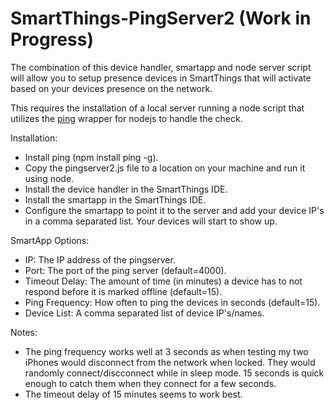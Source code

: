 # SmartThings-PingServer2 (Work in Progress)

The combination of this device handler, smartapp and node server script will allow you to setup presence devices in SmartThings that will activate based on your devices presence on the network.

This requires the installation of a local server running a node script that utilizes the [ping](https://www.npmjs.com/package/ping) wrapper for nodejs to handle the check.

Installation:
* Install ping (npm install ping -g).
* Copy the pingserver2.js file to a location on your machine and run it using node.
* Install the device handler in the SmartThings IDE.
* Install the smartapp in the SmartThings IDE.
* Configure the smartapp to point it to the server and add your device IP's in a comma separated list. Your devices will start to show up.

SmartApp Options:
* IP: The IP address of the pingserver.
* Port: The port of the ping server (default=4000).
* Timeout Delay: The amount of time (in minutes) a device has to not respond before it is marked offline (default=15).
* Ping Frequency: How often to ping the devices in seconds (default=15).
* Device List: A comma separated list of device IP's/names.

Notes:
* The ping frequency works well at 3 seconds as when testing my two iPhones would disconnect from the network when locked.  They would randomly connect/discconnect while in sleep mode.  15 seconds is quick enough to catch them when they connect for a few seconds.
* The timeout delay of 15 minutes seems to work best.




